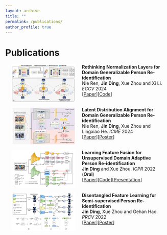 ```yaml
---
layout: archive
title: ""
permalink: /publications/
author_profile: true
---
```


# Publications

<p>
<img src="https://github.com/DJEddyking/djeddyking.github.io/blob/master/images/ECCV.png?raw=true" alt="Figure" style="width: 200px; height: 120px;" hspace="20" align="left"/>
<b>Rethinking Normalization Layers for Domain Generalizable Person Re-identification</b><br>Nie Ren, <b>Jin Ding</b>, Xue Zhou and Xi Li. <i>ECCV</i> 2024<br>
[<a href="https://github.com/DJEddyking/djeddyking.github.io/blob/master/files/ECCV.pdf">Paper</a>][<a href="https://github.com/3699nr/ReNorm.">Code</a>]
<br clear="left">
</p>


<p>
<img src="https://github.com/DJEddyking/djeddyking.github.io/blob/master/images/ICME.png?raw=true" alt="Figure" style="width: 200px; height: 120px;" hspace="20" align="left"/>
<b>Latent Distribution Alignment for Domain Generalizable Person Re-identification</b><br>Nie Ren, <b>Jin Ding</b>, Xue Zhou and Lingxiao He. <i>ICME</i> 2024<br>
[<a href="https://github.com/DJEddyking/djeddyking.github.io/blob/master/files/ICME.pdf">Paper</a>][<a href="https://github.com/DJEddyking/djeddyking.github.io/blob/master/files/ICME_poster.png">Poster</a>]
<br clear="left">
</p>


<p>
<img src="https://github.com/DJEddyking/djeddyking.github.io/blob/master/images/ICPR.png?raw=true" alt="Figure" style="width: 200px; height: 120px;" hspace="20" align="left"/>
<b>Learning Feature Fusion for Unsupervised Domain Adaptive Person Re-identification</b><br><b>Jin Ding</b> and Xue Zhou. <i>ICPR</i> 2022 (<b>Oral</b>)<br> 
[<a href="https://ieeexplore.ieee.org/document/9956264">Paper</a>][<a href="https://github.com/DJEddyking/LF2">Code</a>][<a href="https://github.com/DJEddyking/djeddyking.github.io/blob/master/files/ICPR_oral.mp4">Presentation</a>]
<br clear="left">
</p>


<p>
<img src="https://github.com/DJEddyking/djeddyking.github.io/blob/master/images/PRCV.png?raw=true" alt="Figure" style="width: 200px; height: 120px;" hspace="20" align="left"/>
<b>Disentangled Feature Learning for Semi-supervised Person Re-identification</b><br><b>Jin Ding</b>, Xue Zhou and Gehan Hao. <i>PRCV</i> 2022<br>
[<a href="https://link.springer.com/chapter/10.1007/978-3-031-18916-6_37">Paper</a>][<a href="https://github.com/DJEddyking/djeddyking.github.io/blob/master/files/ICME_poster.png">Poster</a>]
<br clear="left">
</p>
